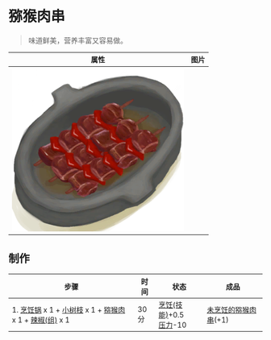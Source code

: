 # 猕猴肉串  
> 味道鲜美，营养丰富又容易做。  
  
  属性  |   图片   
 ----  |  ----:   
   |  ![](Sprite/MacaqueSkewers.png)   
  
## 制作  
步骤  |  时间  |  状态  |  成品  
----  |  ----  |  ----  |  ----  
1. [烹饪锅](CookingPot.md) x 1 + [小树枝](Sticks.md) x 1 + [猕猴肉](MacaqueMeat.md) x 1 + [辣椒(组)](GpTag_Chilli.md) x 1  |  30分  |  [烹饪(技能)](Skill_Cooking.md)+0.5<br>[压力](Stress.md)-10  |  [未烹饪的猕猴肉串](MacaqueSkewersUncooked.md)(+1)  
